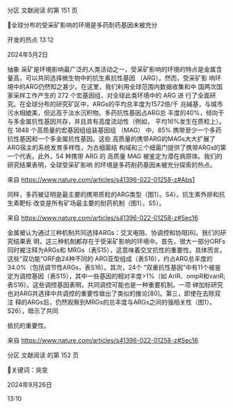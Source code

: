 分区 文献阅读 的第 151 页

全球分布的受采矿影响的环境是多药耐药基因未被充分

开发的热点
13:12

2024年5月2日

抽象
采矿是环境影响最广泛的人类活动之一，受采矿影响的环境的特点是金属含
量高，可以共同选择微生物中的抗生素抗性基因 （ARG）。然而，受采矿影
响环境中的ARG仍然知之甚少。在这里，我们利用全球范围内数据收集和中
国两次国家采样工作产生的 272 个宏基因组，对全球此类环境中的 ARG 进
行了全面研究。在全球分布的研究矿区中，ARGs的平均总丰度为1572倍/千
兆碱基，与城市污水相媲美，但远高于淡水沉积物。多药抗性基因占ARG总
丰度的40%，倾向于与多金属抗性基因共存，并且具有高度流动性（例如，
平均16%发生在质粒上）。在 1848 个高质量的宏基因组组装基因组
（MAG） 中，85% 携带至少一个多药抗性基因和一个多金属抗性基因。这些
高质量的携带ARG的MAGs大大扩展了ARG宿主的系统发育多样性，为古细菌结
构域和三个细菌门提供了携带ARGs的第一个代表。此外，54 种携带 ARG 的
高质量 MAG 被鉴定为潜在病原体。我们的研究结果表明，全球受采矿影响
的环境是多药耐药基因未被充分探索的热点。

来自 <https://www.nature.com/articles/s41396-022-01258-z#Abs1>

同样，多药被证明是最主要的携带质粒的ARG类型（图1）。S4）。抗生素外排和抗生素靶标
改变是所有矿场最主要的耐药机制（图1）。S5）。

来自 <https://www.nature.com/articles/s41396-022-01258-z#Sec16>

金属被认为通过三种机制共同选择ARGs：交叉电阻、协调控和协阻[6]。我们的研究结果表
明，这三种机制都存在于受采矿影响的环境中。首先，很大一部分ORFs同时被注释为ARGs和
MRGs（表S15），这意味着交叉抗性的重要性。具体而言，这些“双功能”ORF由24种不同的
ARG亚型组成（表S16），约占ARG总丰度的34.0%（包括调节性ARGs，表S16）。其次，24个
“双重抗性基因”中有11个被鉴定为调控基因（表S15），其中一些基因的相对丰度>1%（如
ArlR、ompR和vanR;表S16）。这些调控基因表明，共同调控可能也是一种重要机制。一项
砷加标研究也对ARG共选择中共调控的重要性做出了类似的推论[80]。第三，即使在去除双注
释的ARGs后，仍然观察到MRGs的总丰度与ARGs之间的强相关性（图1）。S26），暗示了共同

抵抗的重要性。

来自 <https://www.nature.com/articles/s41396-022-01258-z#Sec16>

分区 文献阅读 的第 152 页

关键词：突变

2024年9月26日

13:10